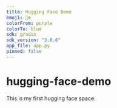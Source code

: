 ```yaml
---
title: Hugging Face Demo
emoji: 🐻‍❄️
colorFrom: purple
colorTo: blue
sdk: gradio
sdk_version: "3.0.6"
app_file: app.py
pinned: false
---
```


# hugging-face-demo
This is my first hugging face space.
